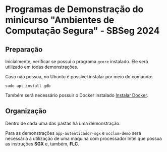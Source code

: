 # Programas de Demonstração do minicurso "Ambientes de Computação Segura" - SBSeg 2024

## Preparação

Inicialmente, verificar se possui o programa ``gcore`` instalado.
Ele será utilizado em todas demonstrações.

Caso não possua, no Ubuntu é possível instalar por meio do comando:

```    
sudo apt install gdb
```

Também será necessário possuir o Docker instalado [Instalar Docker](https://docs.docker.com/engine/install/).

## Organização

Dentro de cada uma das pastas há uma demonstração.

Para as demonstrações ``app-autenticador-sgx`` e ``occlum-demo`` será necessária a utilização de uma máquina com processador Intel que possua as instruções **SGX** e, também, **FLC**.